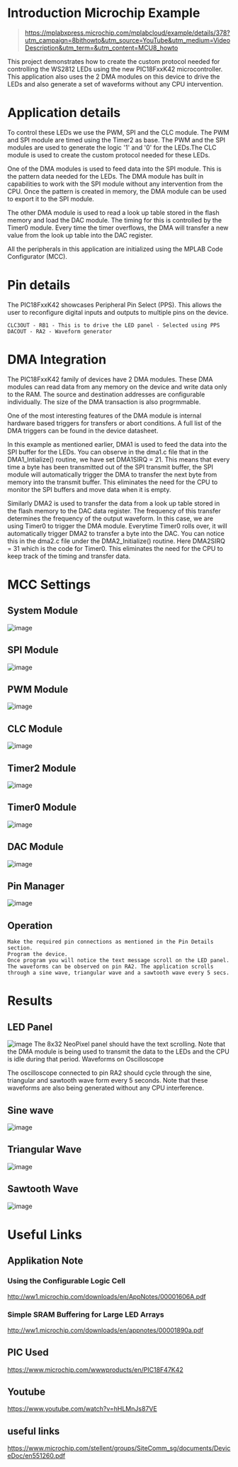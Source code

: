 # Introduction Microchip Example
> https://mplabxpress.microchip.com/mplabcloud/example/details/378?utm_campaign=8bithowto&utm_source=YouTube&utm_medium=VideoDescription&utm_term=&utm_content=MCU8_howto

This project demonstrates how to create the custom protocol needed for controlling the WS2812 LEDs using the new PIC18FxxK42 microcontroller. This application also uses the 2 DMA modules on this device to drive the LEDs and also generate a set of waveforms without any CPU intervention.

# Application details

To control these LEDs we use the PWM, SPI and the CLC module. The PWM and SPI module are timed using the Timer2 as base. The PWM and the SPI modules are used to generate the logic '1' and '0' for the LEDs.The CLC module is used to create the custom protocol needed for these LEDs.

One of the DMA modules is used to feed data into the SPI module. This is the pattern data needed for the LEDs. The DMA module has built in capabilities to work with the SPI module without any intervention from the CPU. Once the pattern is created in memory, the DMA module can be used to export it to the SPI module.

The other DMA module is used to read a look up table stored in the flash memory and load the DAC module. The timing for this is controlled by the Timer0 module. Every time the timer overflows, the DMA will transfer a new value from the look up table into the DAC register.

All the peripherals in this application are initialized using the MPLAB Code Configurator (MCC).

# Pin details

The PIC18FxxK42 showcases Peripheral Pin Select (PPS). This allows the user to reconfigure digital inputs and outputs to multiple pins on the device.

    CLC3OUT - RB1 - This is to drive the LED panel - Selected using PPS
    DACOUT - RA2 - Waveform generator

# DMA Integration

The PIC18FxxK42 family of devices have 2 DMA modules. These DMA modules can read data from any memory on the device and write data only to the RAM. The source and destination addresses are configurable individually. The size of the DMA transaction is also progrmmable.

One of the most interesting features of the DMA module is internal hardware based triggers for transfers or abort conditions. A full list of the DMA triggers can be found in the device datasheet.

In this example as mentioned earlier, DMA1 is used to feed the data into the SPI buffer for the LEDs. You can observe in the dma1.c file that in the DMA1_Intialize() routine, we have set DMA1SIRQ = 21. This means that every time a byte has been transmitted out of the SPI transmit buffer, the SPI module will automatically trigger the DMA to transfer the next byte from memory into the transmit buffer. This eliminates the need for the CPU to monitor the SPI buffers and move data when it is empty.

Similarly DMA2 is used to transfer the data from a look up table stored in the flash memory to the DAC data register. The frequency of this transfer determines the frequency of the output waveform. In this case, we are using Timer0 to trigger the DMA module. Everytime Timer0 rolls over, it will automatically trigger DMA2 to transfer a byte into the DAC. You can notice this in the dma2.c file under the DMA2_Initialize() routine. Here DMA2SIRQ = 31 which is the code for Timer0. This eliminates the need for the CPU to keep track of the timing and transfer data.
# MCC Settings
## System Module
![image](assets/systemmodule.png)
## SPI Module
![image](assets/SPImodule.png)
## PWM Module
![image](assets/PWMmodule.png)
## CLC Module
![image](assets/CLCmodule.png)
## Timer2 Module
![image](assets/timer2module.png)
## Timer0 Module
![image](assets/timer0module.png)
## DAC Module
![image](assets/DACmodule.png)
## Pin Manager
![image](assets/PinManager.png)
## Operation

    Make the required pin connections as mentioned in the Pin Details section.
    Program the device.
    Once program you will notice the text message scroll on the LED panel.
    The waveforms can be observed on pin RA2. The application scrolls through a sine wave, triangular wave and a sawtooth wave every 5 secs.

# Results
## LED Panel
![image](assets/LEDpanel.jpg)
The 8x32 NeoPixel panel should have the text scrolling. Note that the DMA module is being used to transmit the data to the LEDs and the CPU is idle during that period.
Waveforms on Oscilloscope

The oscilloscope connected to pin RA2 should cycle through the sine, triangular and sawtooth wave form every 5 seconds. Note that these waveforms are also being generated without any CPU interference.
## Sine wave
![image](assets/SineWave.jpg)
## Triangular Wave
![image](assets/triangularWave.jpg)
## Sawtooth Wave
![image](assets/SawtoothWave.jpg)
# Useful Links

## Applikation Note
### Using the Configurable Logic Cell
http://ww1.microchip.com/downloads/en/AppNotes/00001606A.pdf
### Simple SRAM Buffering for Large LED Arrays
http://ww1.microchip.com/downloads/en/appnotes/00001890a.pdf

## PIC Used
https://www.microchip.com/wwwproducts/en/PIC18F47K42

## Youtube
https://www.youtube.com/watch?v=hHLMnJs87VE

## useful links
https://www.microchip.com/stellent/groups/SiteComm_sg/documents/DeviceDoc/en551260.pdf
